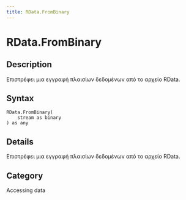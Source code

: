 ```yaml
---
title: RData.FromBinary
---
```


# RData.FromBinary


## Description

Επιστρέφει μια εγγραφή πλαισίων δεδομένων από το αρχείο RData.


## Syntax

```powerquery
RData.FromBinary(
    stream as binary
) as any
```


## Details

Επιστρέφει μια εγγραφή πλαισίων δεδομένων από το αρχείο RData.



## Category
Accessing data
